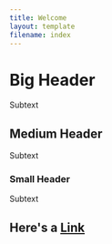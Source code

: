 ```yaml
---
title: Welcome
layout: template
filename: index
--- 
```


# Big Header
Subtext

## Medium Header
Subtext

### Small Header
Subtext

## Here's a [Link](http://www.neverssl.com/)
